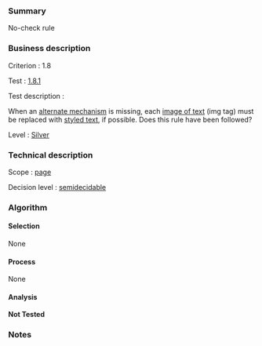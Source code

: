 ### Summary

No-check rule

### Business description

Criterion : 1.8

Test : [1.8.1](http://www.accessiweb.org/index.php/accessiweb-22-english-version.html#test-1-8-1)

Test description :

When an [alternate mechanism](http://www.accessiweb.org/index.php/glossary-76.html#mMecaRempl) 
is missing, each [image of text](http://www.accessiweb.org/index.php/glossary-76.html#mImgText)
(img tag) must be replaced with [styled text](http://www.accessiweb.org/index.php/glossary-76.html#mTexteStyle), if possible. Does this rule have been followed?

Level : [Silver](/en/category/rules-design/accessiweb-11/level/argent)

### Technical description

Scope : [page](/en/category/rules-design/accessiweb-11/scope/page)

Decision level :
[semidecidable](/en/category/rules-design/accessiweb-11/decision-level/semidecidable)

### Algorithm

#### Selection

None

#### Process

None

#### Analysis

**Not Tested**

### Notes


